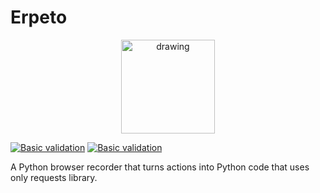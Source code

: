 # Erpeto

<p align="center">
<img src="https://github.com/RazorBest/erpeto/assets/22615594/4532dbb6-226b-4cb3-ad91-6ac0c72f71e9" alt="drawing" width="150"/>
</p>

[![Basic validation](https://github.com/RazorBest/erpeto/actions/workflows/mypy-check.yml/badge.svg?branch=master)](https://github.com/RazorBest/erpeto/actions/workflows/check.yml)
[![Basic validation](https://github.com/RazorBest/erpeto/actions/workflows/black-check.yml/badge.svg?branch=master)](https://github.com/RazorBest/erpeto/actions/workflows/check.yml)

A Python browser recorder that turns actions into Python code that uses only
requests library.
